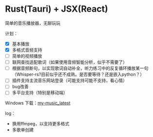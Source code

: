 # Rust(Tauri) + JSX(React)

简单的音乐播放器，无聊玩玩

计划：
- [x] 基本播放
- [x] 多格式音频支持
- [ ] 简单的视频播放
- [ ] 联网查找适配歌词（如果使用音频智能分析，似乎不需要了）
- [ ] 根据音频断句，以实现歌词自动补全，听力练习中的反复循环播放某一句（Whisper-rs?目前似乎还不成熟。是否要等待？还是嵌入python？）
- [ ] 插件支持主流音乐网站登录（可能支持可能不支持，看心情）
- [ ] bug改善
- [ ] 多平台支持（特别是移动端）

Windows 下载：[my-music_latest](https://github.com/hellolio/my_music/releases)

log：
- 换用ffmpeg，以支持更多格式
- 多歌单创建
